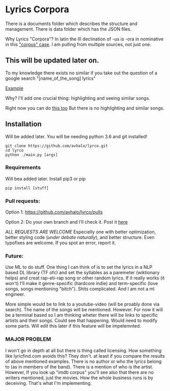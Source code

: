 # Lyrics Corpora

There is a documents folder which describes the structure and management. There is data folder which has the JSON files. 

Why Lyrics "Corpora"? In latin the III declination of -us is -ora in nominative in this ["corpus" case](http://latindictionary.wikidot.com/noun:corpus). I am pulling from multiple sources, not just one.

## This will be updated later on.

To my knowledge there exists no similar if you take out the question of a google search "[name_of_the_song] lyrics"

[Example](https://www.google.com/search?client=firefox-b-d&q=remember+the+name+lyrics)

Why? I'll add one crucial thing: highlighting and seeing similar songs.

Right now you can do [this too](https://www.google.com/search?client=firefox-b-d&q=back+when+mark+walberg+was+lyrics)
But there is no highlighting and similar songs.

## Installation
Will be added later.
You will be needing python 3.6 and git installed!
```
git clone https://github.com/avhalo/lyrco.git
cd lyrco
python ./main.py [args]
```

### Requirements
Will bea added later. Install pip3 or pip
```
pip install [stuff]
```

### Pull requests:

Option 1: https://github.com/avhalo/lyrco/pulls

Option 2: Do your own branch and I'll check it. Post it [here](https://github.com/avhalo/lyrco/issues)

*ALL REQUESTS ARE WELCOME* Especielly one with better optimization, better styling code (_under debate naturally_), and better structure. Even typofixes are welcome. If you spot an error, report it.


### Future:
Use ML to do stuff. One thing I can think of is to set the lyrics in a NLP based DL library (TF ofc) and set the syllables as a paremeter (wiktionary helps) and creat rap-eti-rap song or other random lyrics. If it really works (it won't) I'll make it genre-specific (hardcore indie) and term-specific (love songs, songs mentioning "bitch"). Shits complicated. And I am not a ml engineer.

More simple would be to link to a youtube-video (will be proably done via search). The name of the songs will be mentioned. However. For now it will be a terminal based so I am thinking wheter there will be links to specific artists and their songs. Could see that happening. Would need to modify some parts. Will edit this later if this feature will be impelemnted.


### MAJOR PROBLEM

I won't go in depth at all but there is thing called licensing. How something like lyricfind.com avoids this? They don't. at least if you compare the results of above mentioned examples. There is no author or who the lyrics belong to (as in members of the band). There is a mention of who is the artist. However, If you look up "imdb corpus" you'll see also that there are no writers mentioned, just the movies. How the whole business runs is by deceiving. That's what I'm implementing.  